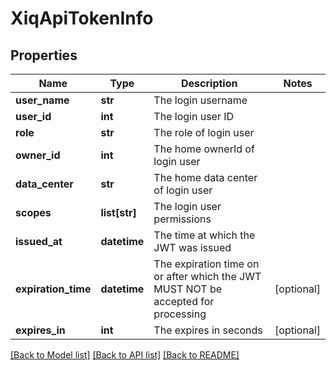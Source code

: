 # XiqApiTokenInfo

## Properties
Name | Type | Description | Notes
------------ | ------------- | ------------- | -------------
**user_name** | **str** | The login username | 
**user_id** | **int** | The login user ID | 
**role** | **str** | The role of login user | 
**owner_id** | **int** | The home ownerId of login user | 
**data_center** | **str** | The home data center of login user | 
**scopes** | **list[str]** | The login user permissions | 
**issued_at** | **datetime** | The time at which the JWT was issued | 
**expiration_time** | **datetime** | The expiration time on or after which the JWT MUST NOT be accepted for processing | [optional] 
**expires_in** | **int** | The expires in seconds | [optional] 

[[Back to Model list]](../README.md#documentation-for-models) [[Back to API list]](../README.md#documentation-for-api-endpoints) [[Back to README]](../README.md)


